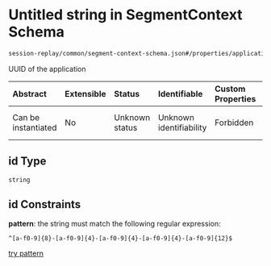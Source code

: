 # Untitled string in SegmentContext Schema

```txt
session-replay/common/segment-context-schema.json#/properties/application/properties/id
```

UUID of the application

| Abstract            | Extensible | Status         | Identifiable            | Custom Properties | Additional Properties | Access Restrictions | Defined In                                                                                                       |
| :------------------ | :--------- | :------------- | :---------------------- | :---------------- | :-------------------- | :------------------ | :--------------------------------------------------------------------------------------------------------------- |
| Can be instantiated | No         | Unknown status | Unknown identifiability | Forbidden         | Allowed               | none                | [segment-context-schema.json\*](../out/session-replay/common/segment-context-schema.json "open original schema") |

## id Type

`string`

## id Constraints

**pattern**: the string must match the following regular expression:&#x20;

```regexp
^[a-f0-9]{8}-[a-f0-9]{4}-[a-f0-9]{4}-[a-f0-9]{4}-[a-f0-9]{12}$
```

[try pattern](https://regexr.com/?expression=%5E%5Ba-f0-9%5D%7B8%7D-%5Ba-f0-9%5D%7B4%7D-%5Ba-f0-9%5D%7B4%7D-%5Ba-f0-9%5D%7B4%7D-%5Ba-f0-9%5D%7B12%7D%24 "try regular expression with regexr.com")
